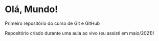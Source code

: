 # Olá, Mundo!
 Primeiro repositório do curso de Git e GitHub

 Repositório criado durante uma aula ao vivo (eu assisti em maio/2021)!
